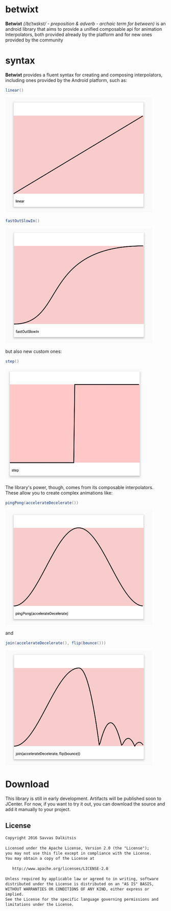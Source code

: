betwixt
======

**Betwixt** _(/bɪˈtwɪkst/ - preposition & adverb - archaic term for between)_ is an
android library that aims to provide a unified composable api for animation
Interpolators, both provided already by the platform and for new ones provided
by the community

syntax
======

**Betwixt** provides a fluent syntax for creating and composing interpolators,
including ones provided by the Android platform, such as:

```java
linear()
```
![linear](resources/images/linear.png)

```java
fastOutSlowIn()
```
![fastOutSlowIn](resources/images/fastOutSlowIn.png)

but also new custom ones:

```java
step()
```
![step](resources/images/step.png)

The library's power, though, comes from its composable interpolators.
These allow you to create complex animations like:

```java
pingPong(accelerateDecelerate())
```
![pingPongAccelerateDecelerate](resources/images/pingPongAccelerateDecelerate.png)

and

```java
join(accelerateDecelerate(), flip(bounce()))
```
![joinAccelerateDecelerateFlipBounce](resources/images/joinAccelerateDecelerateFlipBounce.png)

Download
======

This library is still in early development. Artifacts will be published soon to JCenter.
For now, if you want to try it out, you can download the source and add it manually
to your project.

License
-------

    Copyright 2016 Savvas Dalkitsis

    Licensed under the Apache License, Version 2.0 (the "License");
    you may not use this file except in compliance with the License.
    You may obtain a copy of the License at

       http://www.apache.org/licenses/LICENSE-2.0

    Unless required by applicable law or agreed to in writing, software
    distributed under the License is distributed on an "AS IS" BASIS,
    WITHOUT WARRANTIES OR CONDITIONS OF ANY KIND, either express or implied.
    See the License for the specific language governing permissions and
    limitations under the License.